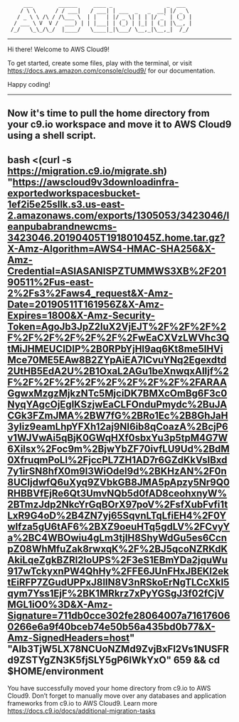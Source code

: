          ___        ______     ____ _                 _  ___  
        / \ \      / / ___|   / ___| | ___  _   _  __| |/ _ \ 
       / _ \ \ /\ / /\___ \  | |   | |/ _ \| | | |/ _` | (_) |
      / ___ \ V  V /  ___) | | |___| | (_) | |_| | (_| |\__, |
     /_/   \_\_/\_/  |____/   \____|_|\___/ \__,_|\__,_|  /_/ 
 ----------------------------------------------------------------- 


Hi there! Welcome to AWS Cloud9!

To get started, create some files, play with the terminal,
or visit https://docs.aws.amazon.com/console/cloud9/ for our documentation.

Happy coding!

---
Now it's time to pull the home directory from your c9.io workspace and move it to AWS Cloud9 using a shell script.
---
bash <(curl -s https://migration.c9.io/migrate.sh) "https://awscloud9v3downloadinfra-exportedworkspacesbucket-1ef2i5e25sllk.s3.us-east-2.amazonaws.com/exports/1305053/3423046/leanpubabrandnewcms-3423046.20190405T191801045Z.home.tar.gz?X-Amz-Algorithm=AWS4-HMAC-SHA256&X-Amz-Credential=ASIASANISPZTUMMWS3XB%2F20190511%2Fus-east-2%2Fs3%2Faws4_request&X-Amz-Date=20190511T161956Z&X-Amz-Expires=1800&X-Amz-Security-Token=AgoJb3JpZ2luX2VjEJT%2F%2F%2F%2F%2F%2F%2F%2F%2F%2FwEaCXVzLWVhc3QtMiJHMEUCIDIP%2B0RPbYjHl9aq6Kt8me5lHViMce70ME5EAw8B2ZYpAiEA7lCvuYNq2Egexdtd2UtHB5EdA2U%2B1OxaL2AGu1beXnwqxAIIjf%2F%2F%2F%2F%2F%2F%2F%2F%2F%2FARAAGgwxMzgzMjkzNTc5MjciDK7BMXcOmBg6F3c0NyqYAgcOjEglKSzjwEaCLFOnduPmydc%2BuJACGk3FZmJMA%2BW7fG%2BRo1Ec%2B8GhJaH3yIiz9eamLhpYFXh12aj9NI6ib8qCoazA%2BcjP6v1WJVwAi5qBjK0GWqHXf0sbxYu3p5tpM4G7W6Xilsx%2Foc9m%2BjwYbZF70ivfLU9Ud%2BdM0XfruqmPoLl%2FjccPL7ZH1AD7r6GZdKkVslBxd7y1irSN8hfX0m9l3WiOdel9d%2BKHzAN%2F0n8UCIjdwfQ6uXyq9ZVbkGB8JMA5pApzy5Nr9Q0RHBBVfEjRe6Qt3UmvNQb5d0fAD8ceohxnyW%2BTmzJdp2NkcYrGqBOrX97poV%2FsfXubFvfi1tLxR9G4oD%2B4ZN7yj65SqvnLTqLfiEH4%2F0Ywlfza5gU6tAF6%2BXZ9oeuHTq5gdLV%2FCvyYa%2BC4WBOwiu4gLm3tjIH8ShyWdGu5es6CcnpZ08WhMfuZak8rwxqK%2F%2BJ5qcoNZRKdKAkiLqeZgkBZRl2IoUPS%2F3eS1EBmYDa2jquWu917wTckyxnPW4QhHy%2FFE6JUnFHxJBEKI2ektEiRFP7ZGudUPPxJ8lIN8V3nRSkoErNgTLCcXkI5qym7Yss1EjF%2BK1MRkrz7xPyYGSgJ3f02fCjVMGL1iO0%3D&X-Amz-Signature=711db0cce302fe28064007a716176060266e6a9f40bceb74e50b56a435bd0b77&X-Amz-SignedHeaders=host" "Alb3TjW5LX78NCUoNZMd9ZvjBxFl2Vs1NUSFRd9ZSTYgZN3K5fjSLY5gP6lWkYxO" 659 && cd $HOME/environment
---
You have successfully moved your home directory from c9.io to AWS Cloud9.
Don’t forget to manually move over any databases and application frameworks from c9.io to AWS Cloud9. Learn more
https://docs.c9.io/docs/additional-migration-tasks
